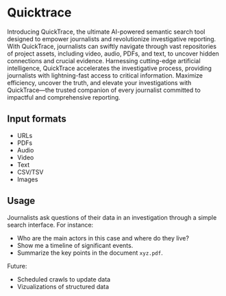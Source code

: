 # Quicktrace

Introducing QuickTrace, the ultimate AI-powered semantic search tool designed to empower journalists and 
revolutionize investigative reporting. With QuickTrace, journalists can swiftly navigate through vast repositories
of project assets, including video, audio, PDFs, and text, to uncover hidden connections and crucial evidence. 
Harnessing cutting-edge artificial intelligence, QuickTrace accelerates the investigative process, 
providing journalists with lightning-fast access to critical information. Maximize efficiency, uncover the truth,
and elevate your investigations with QuickTrace—the trusted companion of every 
journalist committed to impactful and comprehensive reporting.

## Input formats

* URLs
* PDFs
* Audio
* Video
* Text
* CSV/TSV
* Images

## Usage

Journalists ask questions of their data in an investigation through a simple search interface. For instance:

* Who are the main actors in this case and where do they live?
* Show me a timeline of significant events.
* Summarize the key points in the document `xyz.pdf`.

Future:

* Scheduled crawls to update data
* Vizualizations of structured data

